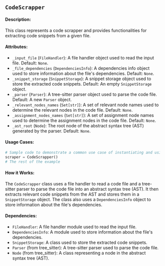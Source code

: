 ## `CodeScrapper`

#### Description:
This class represents a code scrapper and provides functionalities for extracting code snippets from a given file.

#### Attributes:
- `_input_file` (`FileHandler`): A file handler object used to read the input file. Default: `None`.
- `_file_dependencies` (`DependenciesInfo`): A dependencies info object used to store information about the file's dependencies. Default: `None`.
- `_snippet_storage` (`SnippetStorage`): A snippet storage object used to store the extracted code snippets. Default: An empty `SnippetStorage` object.
- `_parser` (`Parser`): A tree-sitter parser object used to parse the code file. Default: A new `Parser` object.
- `_relevant_nodes_names` (`Set[str]`): A set of relevant node names used to determine the relevant nodes in the code file. Default: `None`.
- `_assignment_nodes_names` (`Set[str]`): A set of assignment node names used to determine the assignment nodes in the code file. Default: `None`.
- `_ast_root` (`Node`): The root node of the abstract syntax tree (AST) generated by the parser. Default: `None`.

#### Usage Cases:

```python
# Sample code to demonstrate a common use case of instantiating and using the class
scraper = CodeScrapper()
# The rest of the example
```

#### How it Works:

The `CodeScrapper` class uses a file handler to read a code file and a tree-sitter parser to parse the code file into an abstract syntax tree (AST). It then extracts relevant code snippets from the AST and stores them in a `SnippetStorage` object. The class also uses a `DependenciesInfo` object to store information about the file's dependencies.

#### Dependencies:
- `FileHandler`: A file handler module used to read the input file.
- `DependenciesInfo`: A module used to store information about the file's dependencies.
- `SnippetStorage`: A class used to store the extracted code snippets.
- `Parser` (from tree_sitter): A tree-sitter parser used to parse the code file.
- `Node` (from tree_sitter): A class representing a node in the abstract syntax tree (AST).